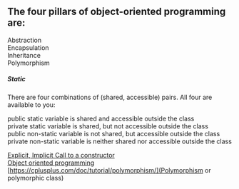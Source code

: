 The four pillars of object-oriented programming are:  
 ----------------------------  
Abstraction  
Encapsulation  
Inheritance  
Polymorphism  


##### Static 

There are four combinations of (shared, accessible) pairs. All four are available to you:    

public static variable is shared and accessible outside the class  
private static variable is shared, but not accessible outside the class  
public non-static variable is not shared, but accessible outside the class  
private non-static variable is neither shared nor accessible outside the class  

[Explicit, Implicit Call to a constructor](https://stackoverflow.com/questions/12036037/explicit-call-to-a-constructor)  
[Object oriented programming](https://www.geeksforgeeks.org/object-oriented-programming-in-cpp/#inheritance)  
[https://cplusplus.com/doc/tutorial/polymorphism/](Polymorphism or polymorphic class)  
